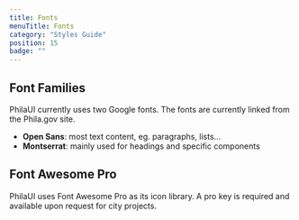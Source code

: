 ```yaml
---
title: Fonts
menuTitle: Fonts
category: "Styles Guide"
position: 15
badge: ""
---
```


## Font Families

PhilaUI currently uses two Google fonts. The fonts are currently linked from the Phila.gov site.

- **Open Sans**: most text content, eg. paragraphs, lists...
- **Montserrat**: mainly used for headings and specific components

## Font Awesome Pro

PhilaUI uses Font Awesome Pro as its icon library. A pro key is required and available upon request for city projects.

